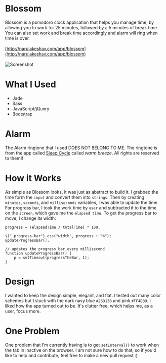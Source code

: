 # Blossom
Blossom is a pomodoro clock application that helps you manage time, by allowing you to work for 25 minutes, followed by a 5 minutes of break time. You can also set work and break time accordingly and alarm will ring when time is over.
<br><br>
[http://narulakeshav.com/app/blossom](http://narulakeshav.com/app/blossom)
<br><br>
![Screenshot](http://i.imgur.com/kMp3HBO.jpg)

# What I Used
* Jade
* Sass
* JavaScript/jQuery
* Bootstrap

# Alarm
The Alarm ringtone that I used DOES NOT BELONG TO ME. The ringtone is from the app called [Sleep Cycle](http://www.sleepcycle.com/) called *warm breeze*. All rights are reserved to them!!

# How it Works
As simple as Blossom looks, it was just as abstract to build it. I grabbed the time form the `input` and convert them into `strings`. Then by creating `minutes`, `seconds`, and `milliseconds` variables, I was able to update the time. For progress bar, I took the work time by `user` and subtracted it to the time on the `screen`, which gave me the `elapsed time`. To get the progress bar to move, I change its width:
```
progress = (elapsedTime / totalTime) * 100;

$(".progress-bar").css("width", progress + "%");
updateProgressBar();

// updates the progress bar every millisecond
function updateProgressBar() {
    p = setTimeout(progressTheBar, 1);
}
```

# Design
I wanted to keep the design simple, elegant, and flat. I tested out many color schemes but I stuck with the dark navy blue `#26313B` and pink `#FF4D89`. I liked how the app turned out to be. It's clutter free, which helps me, as a user, focus more.

# One Problem
One problem that I'm currently having is to get `setInterval()` to work when the tab in inactive on the browser. I am not sure how to do that, so if you'd like to help and contribute, feel free to make a new pull request :)